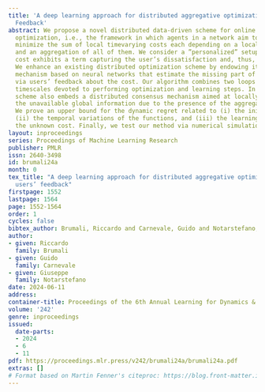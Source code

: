 ```yaml
---
title: 'A deep learning approach for distributed aggregative optimization with users’
  Feedback'
abstract: We propose a novel distributed data-driven scheme for online aggregative
  optimization, i.e., the framework in which agents in a network aim to cooperatively
  minimize the sum of local timevarying costs each depending on a local decision variable
  and an aggregation of all of them. We consider a ”personalized” setup in which each
  cost exhibits a term capturing the user’s dissatisfaction and, thus, is unknown.
  We enhance an existing distributed optimization scheme by endowing it with a learning
  mechanism based on neural networks that estimate the missing part of the gradient
  via users’ feedback about the cost. Our algorithm combines two loops with different
  timescales devoted to performing optimization and learning steps. In turn, the proposed
  scheme also embeds a distributed consensus mechanism aimed at locally reconstructing
  the unavailable global information due to the presence of the aggregative variable.
  We prove an upper bound for the dynamic regret related to (i) the initial conditions,
  (ii) the temporal variations of the functions, and (iii) the learning errors about
  the unknown cost. Finally, we test our method via numerical simulations.
layout: inproceedings
series: Proceedings of Machine Learning Research
publisher: PMLR
issn: 2640-3498
id: brumali24a
month: 0
tex_title: "A deep learning approach for distributed aggregative optimization with
  users’ feedback"
firstpage: 1552
lastpage: 1564
page: 1552-1564
order: 1
cycles: false
bibtex_author: Brumali, Riccardo and Carnevale, Guido and Notarstefano, Giuseppe
author:
- given: Riccardo
  family: Brumali
- given: Guido
  family: Carnevale
- given: Giuseppe
  family: Notarstefano
date: 2024-06-11
address:
container-title: Proceedings of the 6th Annual Learning for Dynamics & Control Conference
volume: '242'
genre: inproceedings
issued:
  date-parts:
  - 2024
  - 6
  - 11
pdf: https://proceedings.mlr.press/v242/brumali24a/brumali24a.pdf
extras: []
# Format based on Martin Fenner's citeproc: https://blog.front-matter.io/posts/citeproc-yaml-for-bibliographies/
---
```

